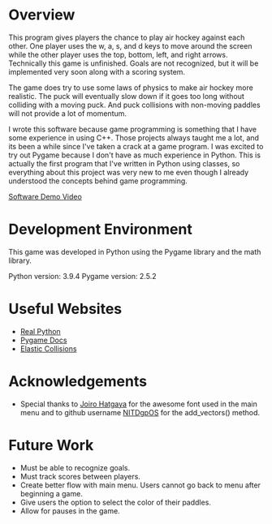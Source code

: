 # Overview

This program gives players the chance to play air hockey against each other. One player 
uses the w, a, s, and d keys to move around the screen while the other player uses the
top, bottom, left, and right arrows. Technically this game is unfinished. Goals are not
recognized, but it will be implemented very soon along with a scoring system.

The game does try to use some laws of physics to make air hockey more realistic. The 
puck will eventually slow down if it goes too long without colliding with a moving
puck. And puck collisions with non-moving paddles will not provide a lot of momentum.

I wrote this software because game programming is something that I have some experience
in using C++. Those projects always taught me a lot, and its been a while since I've
taken a crack at a game program. I was excited to try out Pygame because I don't have
as much experience in Python. This is actually the first program that I've written in 
Python using classes, so everything about this project was very new to me even though I
already understood the concepts behind game programming.

[Software Demo Video](https://youtu.be/Nyj7BUMzjQM)

# Development Environment

This game was developed in Python using the Pygame
library and the math library.

Python version: 3.9.4
Pygame version: 2.5.2

# Useful Websites

* [Real Python](https://realpython.com/pygame-a-primer/)
* [Pygame Docs](https://www.pygame.org/docs/)
* [Elastic Collisions](https://www.hoomanr.com/Demos/Elastic2/)

# Acknowledgements
* Special thanks to [Joiro Hatgaya](https://www.dafont.com/8bit-wonder.font) for the awesome font used in the main menu and to github username [NITDgpOS](https://github.com/NITDgpOS/AirHockey) for the add_vectors() method.

# Future Work

* Must be able to recognize goals.
* Must track scores between players.
* Create better flow with main menu. Users cannot go back to menu after beginning a game.
* Give users the option to select the color of their paddles.
* Allow for pauses in the game. 

